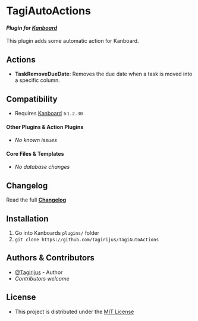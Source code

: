 # TagiAutoActions

#### _Plugin for [Kanboard](https://github.com/fguillot/kanboard "Kanboard - Kanban Project Management Software")_

This plugin adds some automatic action for Kanboard.


Actions
-------

- **TaskRemoveDueDate**: Removes the due date when a task is moved into a specific column.


Compatibility
-------------

- Requires [Kanboard](https://github.com/fguillot/kanboard "Kanboard - Kanban Project Management Software") ≥`1.2.30`

#### Other Plugins & Action Plugins
- _No known issues_
#### Core Files & Templates
- _No database changes_


Changelog
---------

Read the full [**Changelog**](../master/changelog.md "See changes")


Installation
------------

1. Go into Kanboards `plugins/` folder
2. `git clone https://github.com/Tagirijus/TagiAutoActions`


Authors & Contributors
----------------------

- [@Tagirijus](https://github.com/Tagirijus) - Author
- _Contributors welcome_


License
-------
- This project is distributed under the [MIT License](../master/LICENSE "Read The MIT license")
